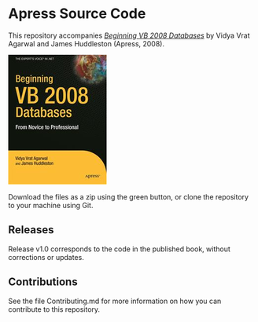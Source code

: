 # Apress Source Code

This repository accompanies [*Beginning VB 2008 Databases*](http://www.apress.com/9781590599471) by Vidya Vrat Agarwal and James Huddleston (Apress, 2008).

![Cover image](9781590599471.jpg)

Download the files as a zip using the green button, or clone the repository to your machine using Git.

## Releases

Release v1.0 corresponds to the code in the published book, without corrections or updates.

## Contributions

See the file Contributing.md for more information on how you can contribute to this repository.
